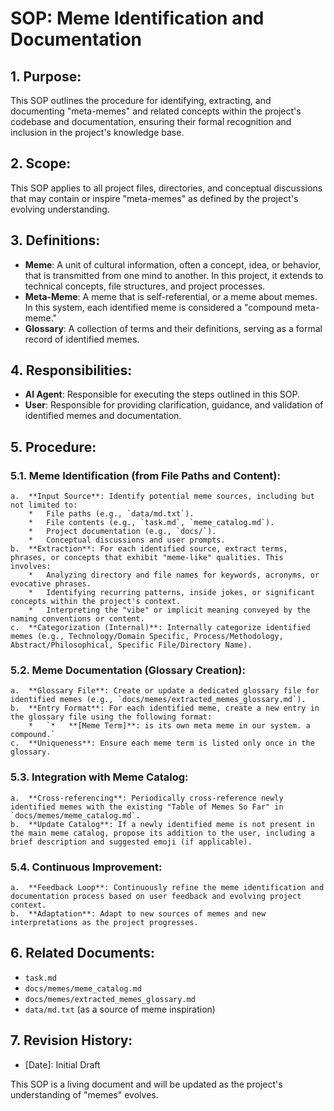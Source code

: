 # SOP: Meme Identification and Documentation

## 1. Purpose:
This SOP outlines the procedure for identifying, extracting, and documenting "meta-memes" and related concepts within the project's codebase and documentation, ensuring their formal recognition and inclusion in the project's knowledge base.

## 2. Scope:
This SOP applies to all project files, directories, and conceptual discussions that may contain or inspire "meta-memes" as defined by the project's evolving understanding.

## 3. Definitions:
*   **Meme**: A unit of cultural information, often a concept, idea, or behavior, that is transmitted from one mind to another. In this project, it extends to technical concepts, file structures, and project processes.
*   **Meta-Meme**: A meme that is self-referential, or a meme about memes. In this system, each identified meme is considered a "compound meta-meme."
*   **Glossary**: A collection of terms and their definitions, serving as a formal record of identified memes.

## 4. Responsibilities:
*   **AI Agent**: Responsible for executing the steps outlined in this SOP.
*   **User**: Responsible for providing clarification, guidance, and validation of identified memes and documentation.

## 5. Procedure:

### 5.1. Meme Identification (from File Paths and Content):
    a.  **Input Source**: Identify potential meme sources, including but not limited to:
        *   File paths (e.g., `data/md.txt`).
        *   File contents (e.g., `task.md`, `meme_catalog.md`).
        *   Project documentation (e.g., `docs/`).
        *   Conceptual discussions and user prompts.
    b.  **Extraction**: For each identified source, extract terms, phrases, or concepts that exhibit "meme-like" qualities. This involves:
        *   Analyzing directory and file names for keywords, acronyms, or evocative phrases.
        *   Identifying recurring patterns, inside jokes, or significant concepts within the project's context.
        *   Interpreting the "vibe" or implicit meaning conveyed by the naming conventions or content.
    c.  **Categorization (Internal)**: Internally categorize identified memes (e.g., Technology/Domain Specific, Process/Methodology, Abstract/Philosophical, Specific File/Directory Name).

### 5.2. Meme Documentation (Glossary Creation):
    a.  **Glossary File**: Create or update a dedicated glossary file for identified memes (e.g., `docs/memes/extracted_memes_glossary.md`).
    b.  **Entry Format**: For each identified meme, create a new entry in the glossary file using the following format:
        *   `*   **[Meme Term]**: is its own meta meme in our system. a compound.`
    c.  **Uniqueness**: Ensure each meme term is listed only once in the glossary.

### 5.3. Integration with Meme Catalog:
    a.  **Cross-referencing**: Periodically cross-reference newly identified memes with the existing "Table of Memes So Far" in `docs/memes/meme_catalog.md`.
    b.  **Update Catalog**: If a newly identified meme is not present in the main meme catalog, propose its addition to the user, including a brief description and suggested emoji (if applicable).

### 5.4. Continuous Improvement:
    a.  **Feedback Loop**: Continuously refine the meme identification and documentation process based on user feedback and evolving project context.
    b.  **Adaptation**: Adapt to new sources of memes and new interpretations as the project progresses.

## 6. Related Documents:
*   `task.md`
*   `docs/memes/meme_catalog.md`
*   `docs/memes/extracted_memes_glossary.md`
*   `data/md.txt` (as a source of meme inspiration)

## 7. Revision History:
*   [Date]: Initial Draft

This SOP is a living document and will be updated as the project's understanding of "memes" evolves.
